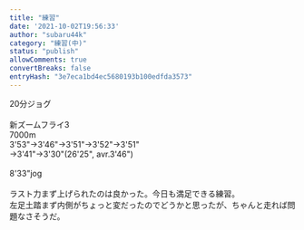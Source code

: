 ```yaml
---
title: "練習"
date: '2021-10-02T19:56:33'
author: "subaru44k"
category: "練習(中)"
status: "publish"
allowComments: true
convertBreaks: false
entryHash: "3e7eca1bd4ec5680193b100edfda3573"
---
```

20分ジョグ<br>
<br>
新ズームフライ3<br>
7000m<br>
3'53"→3'46"→3'51"→3'52"→3'51"<br>
→3'41"→3'30"(26'25", avr.3'46")<br>
<br>
8'33"jog<br>
<br>
ラスト力まず上げられたのは良かった。今日も満足できる練習。<br>
左足土踏まず内側がちょっと変だったのでどうかと思ったが、ちゃんと走れば問題なさそうだ。
